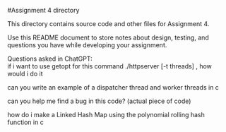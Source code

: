 #Assignment 4 directory

This directory contains source code and other files for Assignment 4.

Use this README document to store notes about design, testing, and
questions you have while developing your assignment.


Questions asked in ChatGPT:  
if i want to use getopt for this command ./httpserver [-t threads] <port>, how would i do it  

can you write an example of a dispatcher thread and worker threads in c  

can you help me find a bug in this code? (actual piece of code)  

how do i make a Linked Hash Map using the polynomial rolling hash function in c  

 


  
